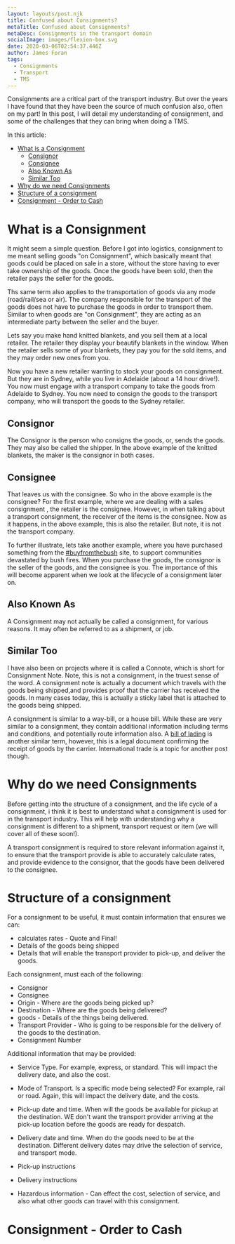 ```yaml
---
layout: layouts/post.njk
title: Confused about Consignments?
metaTitle: Confused about Consignments?
metaDesc: Consignments in the transport domain
socialImage: images/flexion-box.svg
date: 2020-03-06T02:54:37.446Z
author: James Foran
tags:
  - Consignments
  - Transport
  - TMS
---
```



Consignments are a critical part of the transport industry. But over the years I have found that they have been the source of much confusion also, often on my part! In this post, I will detail my understanding of consignment, and some of the challenges that they can bring when doing a TMS.

In this article:

- [What is a Consignment](#what-is-a-consignment)
  - [Consignor](#consignor)
  - [Consignee](#consignee)
  - [Also Known As](#also-known-as)
  - [Similar Too](#similar-too)
- [Why do we need Consignments](#why-do-we-need-consignments)
- [Structure of a consignment](#structure-of-a-consignment)
- [Consignment - Order to Cash](#consignment---order-to-cash)


# What is a Consignment
It might seem a simple question. Before I got into logistics, consignment to me meant selling goods "on Consignment", which basically meant that goods could be placed on sale in a store, without the store having to ever take ownership of the goods. Once the goods have been sold, then the retailer pays the seller for the goods. 

Ths same term also applies to the transportation of goods via any mode (road/rail/sea or air). The company responsible for the transport of the goods does not have to purchase the goods in order to transport them. Similar to when goods are "on Consignment", they are acting as an intermediate party between the seller and the buyer.

Lets say you make hand knitted blankets, and you sell them at a local retailer. The retailer they display your beautify blankets in the window. When the retailer sells some of your blankets, they pay you for the sold items, and they may order new ones from you. 

Now you have a new retailer wanting to stock your goods on consignment. But they are in Sydney, while you live in Adelaide (about a 14 hour drive!). You now must engage with a transport company to take the goods from Adelaide to Sydney. You now need to consign the goods to the transport company, who will transport the goods to the Sydney retailer.

## Consignor
The Consignor is the person who consigns the goods, or, sends the goods. They may also be called the shipper. In the above example of the knitted blankets, the maker is the consignor in both cases. 

## Consignee
That leaves us with the consignee. So who in the above example is the consignee? For the first example, where we are dealing with a sales consignment , the retailer is the consignee. However, in when talking about a transport consignment, the receiver of the items is the consignee. Now as it happens, in the above example, this is also the retailer. But note, it is not the transport company. 

To further illustrate, lets take another example, where you have purchased something from the [#buyfromthebush](https://www.buyfromthebush.com.au/artandcollectables) site, to support communities devastated by bush fires. When you purchase the goods, the consignor is the seller of the goods, and the consignee is you. The importance of this will become apparent when we look at the lifecycle of a consignment later on.

## Also Known As
A Consignment may not actually be called a consignment, for various reasons. It may often be referred to as a shipment, or job. 

## Similar Too
I have also been on projects where it is called a Connote, which is short for Consignment Note. Note, this is not a consignment, in the truest sense of the word. A consignment note is actually a document which travels with the goods being shipped,and provides proof that the carrier has received the goods. In many cases today, this is actually a sticky label that is attached to the goods being shipped. 

A consignment is similar to a way-bill, or a house bill. While these are very similar to a consignment, they contain additional information including terms and conditions, and potentially route information also. A [bill of lading](https://en.wikipedia.org/wiki/Bill_of_lading) is another similar term, however, this is a legal document confirming the receipt of goods by the carrier. International trade is a topic for another post though.

# Why do we need Consignments

Before getting into the structure of a consignment, and the life cycle of a consignment, i think it is best to understand what a consignment is used for in the transport industry. This will help with understanding why a consignment is different to a shipment, transport request or item (we will cover all of these soon!).

A transport consignment is required to store relevant information against it, to ensure that the transport provide is able to accurately calculate rates, and provide evidence to the consignor, that the goods have been delivered to the consignee. 

# Structure of a consignment

For a consignment to be useful, it must contain information that ensures we can:
* calculates rates - Quote and Final!
* Details of the goods being shipped
* Details that will enable the transport provider to pick-up, and deliver the goods.

Each consignment, must each of the following:
* Consignor
* Consignee
* Origin - Where are the goods being picked up?
* Destination - Where are the goods being delivered?
* goods - Details of the things being delivered. 
* Transport Provider - Who is going to be responsible for the delivery of the goods to the destination.
* Consignment Number
   
Additional information that may be provided:
* Service Type. For example,  express, or standard. This will impact the delivery date, and also the cost.

* Mode of Transport. Is a specific mode being selected? For example, rail or road. Again, this will impact the delivery date, and the costs.
* Pick-up date and time. When will the goods be available for pickup at the destination. WE don't want the transport provider arriving at the pick-up location before the goods are ready for despatch. 
* Delivery date and time. When do the goods need to be at the destination. Different delivery dates may drive the selection of service, and transport mode.
* Pick-up instructions
* Delivery instructions
* Hazardous information - Can effect the cost, selection of service, and also what other goods can travel with this consignment. 

  

# Consignment - Order to Cash





